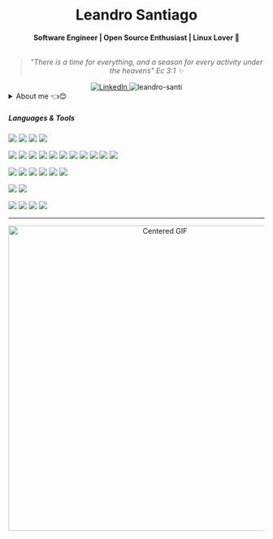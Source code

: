<h1 align="center"> Leandro Santiago </h1>
    
<div align="center">
<b>Software Engineer | Open Source Enthusiast | Linux Lover 🐧</b>
<br>
<br>

<blockquote>
    <p><i>
        "There is a time for everything, and a season for every activity under the heavens" Ec 3:1 ✨
    </i></p>
</blockquote>
</div>

<div align="center">
    <a href="https://www.linkedin.com/in/leandro-santi/">
        <img src="https://img.shields.io/badge/LinkedIn-leandro--santi-blue"
            alt="LinkedIn">
    </a>
    <a align="left"> <img src="https://komarev.com/ghpvc/?username=leandro-santi&label=Profile%20views&color=0e75b6&style=flat" alt="leandro-santi" /> </a>
</div>

<details closed>
  
<summary>About me 👈😊</summary>

---
  
<div align="right" style="margin:auto">
     <a href="https://github.com/leandr-santi">
        <img height="170em"
             src="https://github-readme-stats.vercel.app/api/top-langs/?username=leandro-santi&hide=html,jupyter%20notebook&langs_count=6&hide_border=true&layout=compact&show_icons=true&line_height=24&theme=transparent&title_color=4a86d1&custom_title=My%20favorite%20languages"
             alt="Most used languages"
             align="right">
    </a>
</div>

Hello there!! I am Leandro :wave:😊

I am pretty much a lifelong learner. I enjoy the idea of sharing my thoughts and knowledge with other people through social media, git repositories, and open-source contributions.

I have experience with Game Development, Android Development and Back-end web programming. My main knowledge in technologies includes **Kotlin**, **Java**, **C/C++**, **Spring**, **Android**, **Linux**. I am also comfortable using **C#**, **Python**, **Elixir**, **Erlang**, and **Nim**.

My main abilities include designing pretty library APIs, API modeling following software design principles, developing robust microservices and refactoring code with technical debt into nice abstractions.

I am currently working as a _Java Developer_ on R&D projects with a focus on banking, financial, and industrial solutions.

---

</div>
</details>

<h5>Languages & Tools</h5>

<p align='left'>
    
  <img src="https://img.shields.io/badge/C-00599C?style=for-the-badge&logo=c&logoColor=white">
  <img src="https://img.shields.io/badge/C%2B%2B-00599C?style=for-the-badge&logo=c%2B%2B&logoColor=white">
  <img src="https://img.shields.io/badge/Java-ED8B00?style=for-the-badge&logo=openjdk&logoColor=white">
  <img src="https://img.shields.io/badge/Kotlin-%237F52FF?&style=for-the-badge&logo=kotlin&logoColor=white">
  
</p>

<p align='left'>

  <img src="https://img.shields.io/badge/Android-3DDC84?style=for-the-badge&logo=android&logoColor=white">
  <img src="https://img.shields.io/badge/Spring-6DB33F?style=for-the-badge&logo=spring&logoColor=white">
  <img src="https://img.shields.io/badge/Gradle-02303A.svg?style=for-the-badge&logo=Gradle&logoColor=white">
  <img src="https://img.shields.io/badge/Maven-C71A36?style=for-the-badge&logo=apache-maven&logoColor=white">
  <img src="https://img.shields.io/badge/rabbitmq-%23FF6600.svg?&style=for-the-badge&logo=rabbitmq&logoColor=white">
  <img src="https://img.shields.io/badge/Apache_Kafka-231F20?style=for-the-badge&logo=apache-kafka&logoColor=white">
  <img src="https://img.shields.io/badge/Amazon_AWS-232F3E?style=for-the-badge&logo=amazon-aws&logoColor=white">
  <img src="https://img.shields.io/badge/Hibernate-59666C?style=for-the-badge&logo=Hibernate&logoColor=white">
  <img src="https://img.shields.io/badge/PostgreSQL-316192?style=for-the-badge&logo=postgresql&logoColor=white">
  <img src="https://img.shields.io/badge/MongoDB-4EA94B?style=for-the-badge&logo=mongodb&logoColor=white">
  <img src="https://img.shields.io/badge/Postman-FF6C37?style=for-the-badge&logo=postman&logoColor=white">
  
</p>

<p align='left'>
  
  <img src="https://img.shields.io/badge/Android_Studio-3DDC84?style=for-the-badge&logo=android-studio&logoColor=white">
  <img src="https://img.shields.io/badge/IntelliJ_IDEA-000000.svg?style=for-the-badge&logo=intellij-idea&logoColor=white">
  <img src="https://img.shields.io/badge/Eclipse-2C2255?style=for-the-badge&logo=eclipse&logoColor=white">
  <img src="https://img.shields.io/badge/Visual_Studio_Code-0078D4?style=for-the-badge&logo=visual%20studio%20code&logoColor=white">
  <img src="https://img.shields.io/badge/VIM-%2311AB00.svg?&style=for-the-badge&logo=vim&logoColor=white">
  <img src="https://img.shields.io/badge/NeoVim-%2357A143.svg?&style=for-the-badge&logo=neovim&logoColor=white">
  
</p>

<p align='left'>
  
  <img src="https://img.shields.io/badge/GIT-E44C30?style=for-the-badge&logo=git&logoColor=white">
  <img src="https://img.shields.io/badge/GitHub-100000?style=for-the-badge&logo=github&logoColor=white">
  
</p>

<p align='left'>
  
  <img src="https://img.shields.io/badge/Linux-FCC624?style=for-the-badge&logo=linux&logoColor=black">
  <img src="https://img.shields.io/badge/Pop!_OS-48B9C7?style=for-the-badge&logo=Pop!_OS&logoColor=white">
  <img src="https://img.shields.io/badge/Shell_Script-121011?style=for-the-badge&logo=gnu-bash&logoColor=white">
  <img src="https://img.shields.io/badge/alacritty-F46D01?style=for-the-badge&logo=alacritty&logoColor=white">
  
</p>

---

<div align="center">
  <img src="https://steamuserimages-a.akamaihd.net/ugc/927063683523401396/DFD3623BB7946F0315ADC8321E54EFF4014047AC/?imw=5000&imh=5000&ima=fit&impolicy=Letterbox&imcolor=%23000000&letterbox=false" alt="Centered GIF" width="600">
</div>
